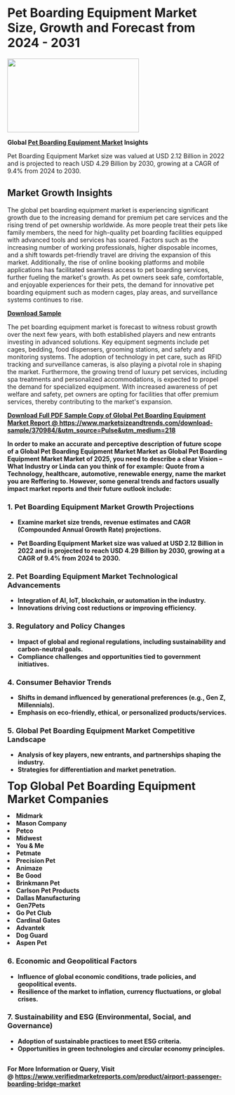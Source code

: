 <H1>Pet Boarding Equipment Market Size, Growth and Forecast from 2024 - 2031</H1><img class="aligncenter size-medium wp-image-584254" src="https://thirdeyenews.in/wp-content/uploads/2024/09/Global-Market-Research-300x168.jpeg" alt="" width="300" height="168" /><p><strong>Global&nbsp;<a href="https://www.marketsizeandtrends.com/download-sample/370984/&amp;utm_source=Pulse&amp;utm_medium=218">Pet Boarding Equipment Market</a> Insights</strong></p><p>Pet Boarding Equipment Market size was valued at USD 2.12 Billion in 2022 and is projected to reach USD 4.29 Billion by 2030, growing at a CAGR of 9.4% from 2024 to 2030.</p><p><h2>Market Growth Insights</h2> <p>The global pet boarding equipment market is experiencing significant growth due to the increasing demand for premium pet care services and the rising trend of pet ownership worldwide. As more people treat their pets like family members, the need for high-quality pet boarding facilities equipped with advanced tools and services has soared. Factors such as the increasing number of working professionals, higher disposable incomes, and a shift towards pet-friendly travel are driving the expansion of this market. Additionally, the rise of online booking platforms and mobile applications has facilitated seamless access to pet boarding services, further fueling the market's growth. As pet owners seek safe, comfortable, and enjoyable experiences for their pets, the demand for innovative pet boarding equipment such as modern cages, play areas, and surveillance systems continues to rise.</p> <p><strong><a href="#">Download Sample</a></strong></p> <p>The pet boarding equipment market is forecast to witness robust growth over the next few years, with both established players and new entrants investing in advanced solutions. Key equipment segments include pet cages, bedding, food dispensers, grooming stations, and safety and monitoring systems. The adoption of technology in pet care, such as RFID tracking and surveillance cameras, is also playing a pivotal role in shaping the market. Furthermore, the growing trend of luxury pet services, including spa treatments and personalized accommodations, is expected to propel the demand for specialized equipment. With increased awareness of pet welfare and safety, pet owners are opting for facilities that offer premium services, thereby contributing to the market's expansion. <p><strong><a href="#"></p><p><span class=""><strong>Download Full PDF Sample Copy of Global Pet Boarding Equipment Market Report</strong> @ <a href="https://www.marketsizeandtrends.com/download-sample/370984/&amp;utm_source=Pulse&amp;utm_medium=218" target="_blank">https://www.marketsizeandtrends.com/download-sample/370984/&amp;utm_source=Pulse&amp;utm_medium=218</a></span></p><p>In order to make an accurate and perceptive description of future scope of a Global&nbsp;Pet Boarding Equipment Market Market as Global&nbsp;Pet Boarding Equipment Market Market of 2025, you need to describe a clear Vision &ndash; What Industry or Linda can you think of for example: Quote from a Technology, healthcare, automotive, renewable energy, name the market you are Reffering to. However, some general trends and factors usually impact market reports and their future outlook include:</p><h3>1.&nbsp;<strong>Pet Boarding Equipment Market Growth Projections</strong></h3><ul><li>Examine market size trends, revenue estimates and CAGR (Compounded Annual Growth Rate) projections.</li><li><p>Pet Boarding Equipment Market size was valued at USD 2.12 Billion in 2022 and is projected to reach USD 4.29 Billion by 2030, growing at a CAGR of 9.4% from 2024 to 2030.</p></li></ul><h3>2.&nbsp;<strong>Pet Boarding Equipment Market Technological Advancements</strong></h3><ul><li>Integration of AI, IoT, blockchain, or automation in the industry.</li><li>Innovations driving cost reductions or improving efficiency.</li></ul><h3>3.&nbsp;<strong>Regulatory and Policy Changes</strong></h3><ul><li>Impact of global and regional regulations, including sustainability and carbon-neutral goals.</li><li>Compliance challenges and opportunities tied to government initiatives.</li></ul><h3>4.&nbsp;<strong>Consumer Behavior Trends</strong></h3><ul><li>Shifts in demand influenced by generational preferences (e.g., Gen Z, Millennials).</li><li>Emphasis on eco-friendly, ethical, or personalized products/services.</li></ul><h3>5.&nbsp;<strong>Global Pet Boarding Equipment Market Competitive Landscape</strong></h3><ul><li>Analysis of key players, new entrants, and partnerships shaping the industry.</li><li>Strategies for differentiation and market penetration.</li></ul><p data-pm-slice="1 1 []"><span style="color: inherit; font-family: inherit; font-size: 25px;">Top Global Pet Boarding Equipment Market Companies</span></p><div class="" data-test-id=""><p><li>Midmark</li><li> Mason Company</li><li> Petco</li><li> Midwest</li><li> You & Me</li><li> Petmate</li><li> Precision Pet</li><li> Animaze</li><li> Be Good</li><li> Brinkmann Pet</li><li> Carlson Pet Products</li><li> Dallas Manufacturing</li><li> Gen7Pets</li><li> Go Pet Club</li><li> Cardinal Gates</li><li> Advantek</li><li> Dog Guard</li><li> Aspen Pet</li></p></div><h3>6.&nbsp;<strong>Economic and Geopolitical Factors</strong></h3><ul><li>Influence of global economic conditions, trade policies, and geopolitical events.</li><li>Resilience of the market to inflation, currency fluctuations, or global crises.</li></ul><h3>7.&nbsp;<strong>Sustainability and ESG (Environmental, Social, and Governance)</strong></h3><ul><li>Adoption of sustainable practices to meet ESG criteria.</li><li>Opportunities in green technologies and circular economy principles.</li></ul><h2><strong style="font-size: 14px;">For More Information or Query, Visit @&nbsp;</strong><a style="background-color: #ffffff; font-size: 14px;" href="https://www.marketsizeandtrends.com/report/pet-boarding-equipment-market/" target="_blank">https://www.verifiedmarketreports.com/product/airport-passenger-boarding-bridge-market</a></h2>
